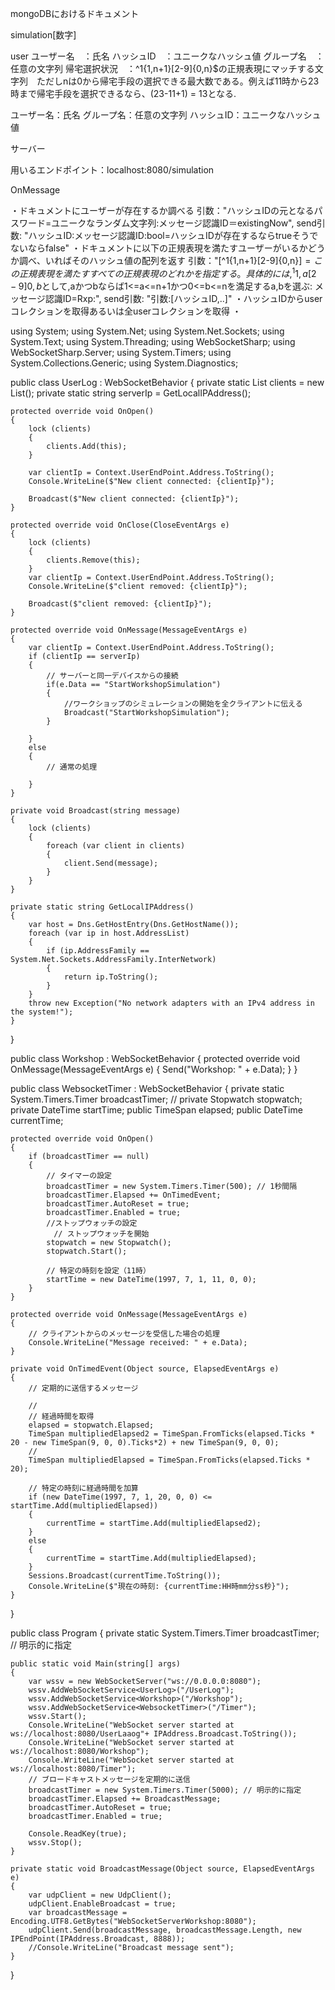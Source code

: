 
mongoDBにおけるドキュメント

simulation[数字]

user
ユーザー名　：氏名
ハッシュID　：ユニークなハッシュ値
グループ名　：任意の文字列
帰宅選択状況　：^1{1,n+1}[2-9]{0,n}$の正規表現にマッチする文字列　ただしnは0から帰宅手段の選択できる最大数である。例えば11時から23時まで帰宅手段を選択できるなら、(23-11+1) = 13となる.


ユーザー名：氏名
グループ名：任意の文字列
ハッシュID：ユニークなハッシュ値

サーバー

用いるエンドポイント：localhost:8080/simulation

OnMessage

・ドキュメントにユーザーが存在するか調べる
引数："ハッシュIDの元となるパスワード=ユニークなランダム文字列:メッセージ認識ID＝existingNow", send引数: "ハッシュID:メッセージ認識ID:bool=ハッシュIDが存在するならtrueそうでないならfalse"
・ドキュメントに以下の正規表現を満たすユーザーがいるかどうか調べ、いればそのハッシュ値の配列を返す
引数："[^1{1,n+1}[2-9]{0,n}$]=この正規表現を満たすすべての正規表現のどれかを指定する。具体的には,^1{1,a}[2-9]{0,b}$として,aかつbならば1<=a<=n+1かつ0<=b<=nを満足するa,bを選ぶ: メッセージ認識ID=Rxp:",
send引数: "引数:[ハッシュID,..]"
・ハッシュIDからuserコレクションを取得あるいは全userコレクションを取得
・

using System;
using System.Net;
using System.Net.Sockets;
using System.Text;
using System.Threading;
using WebSocketSharp;
using WebSocketSharp.Server;
using System.Timers;
using System.Collections.Generic;
using System.Diagnostics;

public class UserLog : WebSocketBehavior
{
    private static List<UserLog> clients = new List<UserLog>();
    private static string serverIp = GetLocalIPAddress();

    protected override void OnOpen()
    {
        lock (clients)
        {
            clients.Add(this);
        }

        var clientIp = Context.UserEndPoint.Address.ToString();
        Console.WriteLine($"New client connected: {clientIp}");

        Broadcast($"New client connected: {clientIp}");
    }

    protected override void OnClose(CloseEventArgs e)
    {
        lock (clients)
        {
            clients.Remove(this);
        }
        var clientIp = Context.UserEndPoint.Address.ToString();
        Console.WriteLine($"client removed: {clientIp}");

        Broadcast($"client removed: {clientIp}");
    }

    protected override void OnMessage(MessageEventArgs e)
    {
        var clientIp = Context.UserEndPoint.Address.ToString();
        if (clientIp == serverIp)
        {
            // サーバーと同一デバイスからの接続
            if(e.Data == "StartWorkshopSimulation")
            {
                //ワークショップのシミュレーションの開始を全クライアントに伝える
                Broadcast("StartWorkshopSimulation");
            }
            
        }
        else
        {
            // 通常の処理
            
        }
    }

    private void Broadcast(string message)
    {
        lock (clients)
        {
            foreach (var client in clients)
            {
                client.Send(message);
            }
        }
    }

    private static string GetLocalIPAddress()
    {
        var host = Dns.GetHostEntry(Dns.GetHostName());
        foreach (var ip in host.AddressList)
        {
            if (ip.AddressFamily == System.Net.Sockets.AddressFamily.InterNetwork)
            {
                return ip.ToString();
            }
        }
        throw new Exception("No network adapters with an IPv4 address in the system!");
    }
}

public class Workshop : WebSocketBehavior
{
    protected override void OnMessage(MessageEventArgs e)
    {
        Send("Workshop: " + e.Data);
    }
}

public class WebsocketTimer : WebSocketBehavior
{
    private static System.Timers.Timer broadcastTimer;
    //
    private Stopwatch stopwatch;
    private DateTime startTime;
    public TimeSpan elapsed;
    public DateTime currentTime;

    protected override void OnOpen()
    {
        if (broadcastTimer == null)
        {
            // タイマーの設定
            broadcastTimer = new System.Timers.Timer(500); // 1秒間隔
            broadcastTimer.Elapsed += OnTimedEvent;
            broadcastTimer.AutoReset = true;
            broadcastTimer.Enabled = true;
            //ストップウォッチの設定
            　// ストップウォッチを開始
            stopwatch = new Stopwatch();
            stopwatch.Start();

            // 特定の時刻を設定（11時）
            startTime = new DateTime(1997, 7, 1, 11, 0, 0);
        }
    }

    protected override void OnMessage(MessageEventArgs e)
    {
        // クライアントからのメッセージを受信した場合の処理
        Console.WriteLine("Message received: " + e.Data);
    }

    private void OnTimedEvent(Object source, ElapsedEventArgs e)
    {
        // 定期的に送信するメッセージ

        //
        // 経過時間を取得
        elapsed = stopwatch.Elapsed;
        TimeSpan multipliedElapsed2 = TimeSpan.FromTicks(elapsed.Ticks * 20 - new TimeSpan(9, 0, 0).Ticks*2) + new TimeSpan(9, 0, 0);
        //
        TimeSpan multipliedElapsed = TimeSpan.FromTicks(elapsed.Ticks * 20);

        // 特定の時刻に経過時間を加算
        if (new DateTime(1997, 7, 1, 20, 0, 0) <= startTime.Add(multipliedElapsed))
        {
            currentTime = startTime.Add(multipliedElapsed2);
        }
        else
        {
            currentTime = startTime.Add(multipliedElapsed);
        }
        Sessions.Broadcast(currentTime.ToString());
        Console.WriteLine($"現在の時刻: {currentTime:HH時mm分ss秒}");
    }
}

public class Program
{
    private static System.Timers.Timer broadcastTimer; // 明示的に指定

    public static void Main(string[] args)
    {
        var wssv = new WebSocketServer("ws://0.0.0.0:8080");
        wssv.AddWebSocketService<UserLog>("/UserLog");
        wssv.AddWebSocketService<Workshop>("/Workshop");
        wssv.AddWebSocketService<WebsocketTimer>("/Timer");
        wssv.Start();
        Console.WriteLine("WebSocket server started at ws://localhost:8080/UserLaaog"+ IPAddress.Broadcast.ToString());
        Console.WriteLine("WebSocket server started at ws://localhost:8080/Workshop");
        Console.WriteLine("WebSocket server started at ws://localhost:8080/Timer");
        // ブロードキャストメッセージを定期的に送信
        broadcastTimer = new System.Timers.Timer(5000); // 明示的に指定
        broadcastTimer.Elapsed += BroadcastMessage;
        broadcastTimer.AutoReset = true;
        broadcastTimer.Enabled = true;

        Console.ReadKey(true);
        wssv.Stop();
    }

    private static void BroadcastMessage(Object source, ElapsedEventArgs e)
    {
        var udpClient = new UdpClient();
        udpClient.EnableBroadcast = true;
        var broadcastMessage = Encoding.UTF8.GetBytes("WebSocketServerWorkshop:8080");
        udpClient.Send(broadcastMessage, broadcastMessage.Length, new IPEndPoint(IPAddress.Broadcast, 8888));
        //Console.WriteLine("Broadcast message sent");
    }
}
